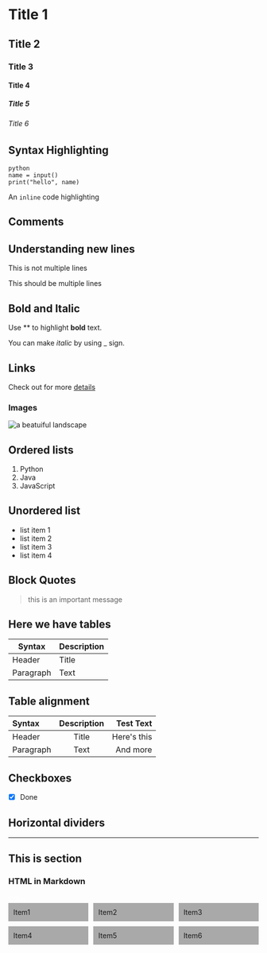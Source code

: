 # Title 1

## Title 2

### Title 3

#### Title 4

##### Title 5

###### Title 6

## Syntax Highlighting

```
python
name = input()
print("hello", name)

```
An `inline` code highlighting

## Comments

[ This is my comment]: #

## Understanding new lines

This
is not
multiple
lines

This
should
be
multiple lines

## Bold and Italic

Use ** to highlight **bold** text.


You can make _italic_ by using _ sign.

## Links
Check out for more [details](https://google.com)

### Images
![a beatuiful landscape](img/desktop.png)

## Ordered lists
1. Python
1. Java
1. JavaScript


## Unordered list
 - list item 1
 - list item 2
 - list item 3
 - list item 4

 ## Block Quotes
 > this is an important message

## Here we have tables
| Syntax      | Description |
| ----------- | ----------- |
| Header      | Title       |
| Paragraph   | Text        |

## Table alignment
| Syntax      | Description | Test Text     |
| :---        |    :----:   |          ---: |
| Header      | Title       | Here's this   |
| Paragraph   | Text        | And more      |

## Checkboxes

- [x] Done

## Horizontal dividers

---
This is section
---

### HTML in Markdown

<div style="color: white">Color </div>
<div style="display: grid; grid-template-columns: repeat(3, 1fr); gap: 10px">
	<div style="background: darkgray; padding: 10px;">Item1 </div>
	<div style="background: darkgray; padding: 10px;">Item2 </div>
	<div style="background: darkgray; padding: 10px;">Item3 </div>
	<div style="background: darkgray; padding: 10px;">Item4 </div>
	<div style="background: darkgray; padding: 10px;">Item5 </div>
	<div style="background: darkgray; padding: 10px;">Item6 </div>
</div>